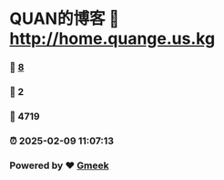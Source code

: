 # QUAN的博客 :link: http://home.quange.us.kg 
### :page_facing_up: [8](http://home.quange.us.kg/tag.html) 
### :speech_balloon: 2 
### :hibiscus: 4719 
### :alarm_clock: 2025-02-09 11:07:13 
### Powered by :heart: [Gmeek](https://github.com/Meekdai/Gmeek)
